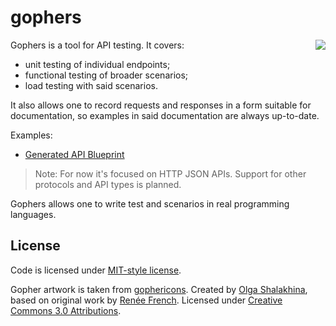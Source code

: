 # gophers

<img align="right" src="https://github.com/gophergala2016/gophers/wiki/logo.png" />

Gophers is a tool for API testing. It covers:
* unit testing of individual endpoints;
* functional testing of broader scenarios;
* load testing with said scenarios.

It also allows one to record requests and responses in a form suitable for documentation,
so examples in said documentation are always up-to-date.

Examples:
 * [Generated API Blueprint](https://rawgit.com/gophergala2016/gophers/master/examples/github-go/github.html)

> Note: For now it's focused on HTTP JSON APIs. Support for other protocols and API types is planned.

Gophers allows one to write test and scenarios in real programming languages.

## License

Code is licensed under [MIT-style license](LICENSE).

Gopher artwork is taken from [gophericons](https://github.com/hackraft/gophericons).
Created by [Olga Shalakhina](https://www.facebook.com/olga.shalakhina), based on original work
by [Renée French](http://reneefrench.blogspot.com). Licensed under
[Creative Commons 3.0 Attributions](http://creativecommons.org/licenses/by/3.0/).
